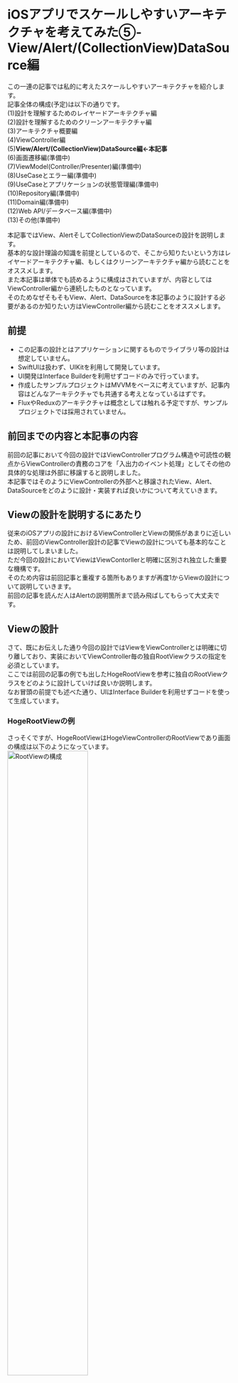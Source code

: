 # iOSアプリでスケールしやすいアーキテクチャを考えてみた⑤-View/Alert/(CollectionView)DataSource編

この一連の記事では私的に考えたスケールしやすいアーキテクチャを紹介します。  
記事全体の構成(予定)は以下の通りです。  
(1)設計を理解するためのレイヤードアーキテクチャ編  
(2)設計を理解するためのクリーンアーキテクチャ編  
(3)アーキテクチャ概要編  
(4)ViewController編  
(5)**View/Alert/(CollectionView)DataSource編←本記事**  
(6)画面遷移編(準備中)  
(7)ViewModel(Controller/Presenter)編(準備中)  
(8)UseCaseとエラー編(準備中)  
(9)UseCaseとアプリケーションの状態管理編(準備中)  
(10)Repository編(準備中)  
(11)Domain編(準備中)  
(12)Web API/データベース編(準備中)  
(13)その他(準備中)  

本記事ではView、AlertそしてCollectionViewのDataSourceの設計を説明します。  
基本的な設計理論の知識を前提としているので、そこから知りたいという方はレイヤードアーキテクチャ編、もしくはクリーンアーキテクチャ編から読むことをオススメします。  
また本記事は単体でも読めるように構成はされていますが、内容としてはViewController編から連続したものとなっています。  
そのためなぜそもそもView、Alert、DataSourceを本記事のように設計する必要があるのか知りたい方はViewController編から読むことをオススメします。


## 前提
- この記事の設計とはアプリケーションに関するものでライブラリ等の設計は想定していません。  
- SwiftUIは扱わず、UIKitを利用して開発しています。  
- UI開発はInterface Builderを利用せずコードのみで行っています。    
- 作成したサンプルプロジェクトはMVVMをベースに考えていますが、記事内容はどんなアーキテクチャでも共通する考えとなっているはずです。  
- FluxやReduxのアーキテクチャは概念としては触れる予定ですが、サンプルプロジェクトでは採用されていません。  

## 前回までの内容と本記事の内容
前回の記事において今回の設計ではViewControllerプログラム構造や可読性の観点からViewControllerの責務のコアを「入出力のイベント処理」としてその他の具体的な処理は外部に移譲すると説明しました。  
本記事ではそのようにViewControllerの外部へと移譲されたView、Alert、DataSourceをどのように設計・実装すれば良いかについて考えていきます。  

## Viewの設計を説明するにあたり
従来のiOSアプリの設計におけるViewControllerとViewの関係があまりに近しいため、前回のViewController設計の記事でViewの設計についても基本的なことは説明してしまいました。    
ただ今回の設計においてViewはViewContorllerと明確に区別され独立した重要な機構です。  
そのため内容は前回記事と重複する箇所もありますが再度1からViewの設計について説明していきます。      
前回の記事を読んだ人はAlertの説明箇所まで読み飛ばしてもらって大丈夫です。    

## Viewの設計
さて、既にお伝えした通り今回の設計ではViewをViewControllerとは明確に切り離しており、実装においてViewController毎の独自RootViewクラスの指定を必須としています。  
ここでは前回の記事の例でも出したHogeRootViewを参考に独自のRootViewクラスをどのように設計していけば良いか説明します。  
なお冒頭の前提でも述べた通り、UIはInterface Builderを利用せずコードを使って生成しています。   


### HogeRootViewの例
さっそくですが、HogeRootViewはHogeViewControllerのRootViewであり画面の構成は以下のようになっています。    
<img src="https://github.com/kokotata421/architetcture_theory/blob/main/Chapter5(View%7CAlert)/Images/RootViewの構成.png" alt="RootViewの構成" width=60% > 

実装も以下に記載します。  
```
protocol AppView: UIView {
    func setup()
}

final class HogeRootView: UIView, AppView {
    private(set) lazy var hogeLabel: UILabel = {
        let label: UILabel = .init(frame:.zero)
        label.translatesAutoresizingMaskIntoConstraints = false
        self.addSubview(label)
        NSLayoutConstraint.activate([
            label.centerYAnchor
                .constraint(equalTo: self.safeAreaLayoutGuide.centerYAnchor),
            label.centerXAnchor
                .constraint(equalTo: self.safeAreaLayoutGuide.centerXAnchor),
            label.heightAnchor.constraint(equalToConstant: 300),
            label.widthAnchor.constraint(equalTo: self.safeAreaLayoutGuide.widthAnchor, multiplier: 0.6)
        ])
        label.text = """
                    Hoge
                    Hoge Hoge
                    Hoge Hoge Hoge
                    Hoge Hoge Hoge Hoge ...
                    Hoge Infinity!
                    """
        
        label.numberOfLines = 0
        return label
    }()
    
    private(set) lazy var hogeViewColorChangeButton: UIButton = {
        let button: UIButton = .init(frame:.zero)
        button.translatesAutoresizingMaskIntoConstraints = false
        self.addSubview(button)
        NSLayoutConstraint.activate([
            button.topAnchor
                .constraint(equalTo: self.hogeLabel.bottomAnchor, constant: 15),
            button.centerXAnchor
                .constraint(equalTo: self.safeAreaLayoutGuide.centerXAnchor),
            button.heightAnchor.constraint(equalToConstant: 50),
            button.widthAnchor.constraint(equalToConstant: 200)
        ])
        
        return button
    }()
    
    override init(frame:CGRect) {
        super.init(frame: frame)
    }
    
    required init?(coder: NSCoder) {
        fatalError("init(coder:) has not been implemented")
    }
    
    
    func setup() {
        _ = self.hogeLabel
        _ = self.hogeViewColorChangeButton
    }
    
    func setColorMode(lightMode: Bool) {
        if lightMode {
            self.backgroundColor = .white
            self.hogeLabel.textColor = .black
            self.hogeViewColorChangeButton.backgroundColor = .lightGray
            self.hogeViewColorChangeButton.setTitle("Hoge Dark Mode!!!",
                                                    for: .normal)
            self.hogeViewColorChangeButton.setTitleColor(.black, for: .normal)
        } else {
            self.backgroundColor = .black
            self.hogeLabel.textColor = .white
            self.hogeViewColorChangeButton.backgroundColor = .darkGray
            self.hogeViewColorChangeButton.setTitle("Hoge Light Mode!!!",
                                                    for: .normal)
            self.hogeViewColorChangeButton.setTitleColor(.white, for: .normal)
        }
    }
}

```

最初に今回のケースの概要について簡単に説明をしておきます。  
#### ViewControllerのジェネリクスに自身のRootViewクラスを指定する
まず今回のViewの独立にあたり以下のようなViewControllerを基底クラスとして利用しています。(以下のコードではRootViewに関係のある箇所のみ抽出しています。)  
```
class ViewController<View: AppView>: UIViewController {
    var rootView: View {
        return self.view as! View
    }
    ...
        
    final override func loadView() {
        self.view = View()
        self.rootView.setup()
    }
    
}
```
指定したRootViewクラスのインスタンスにはrootViewプロパティからアクセス可能です。  

今回のHogeRootViewに対応するHogeViewControllerは
```
class HogeViewController: ViewController<HogeRootView> {
   ...
}
```
というように定義しています。  
またこれは後ほど詳しく説明しますが、RootViewクラスのインスタンスはloadView()メソッド内で生成して、自身のviewプロパティに代入しています。  
#### RootViewクラスはAppViewプロトコルに準拠する
次にHogeRootViewのコード冒頭に書かれているAppViewプロトコルについてです。  
このAppViewは各ViewControllerのRootViewであることを明示するためのプロトコルであり、RootViewとなるViewはこのプロトコルに準拠している必要があります。  
そして各RootViewでセットアップ処理を行いたい場合はこのAppViewプロトコルのsetup()メソッドにその処理を実装します。  
今回の例ではsetup()メソッド内でhogeLabelとhogeViewColorChangeButtonにアクセスして、両UIコンポーネントの遅延生成処理を発動させています。  
ちなみに先の基底ViewControllerクラスを見たらわかる通り、このsetup()メソッドはViewControllerのloadView()メソッド内で呼ばれます。  

#### HogeRootViewのsetColorMode(lightMode: Bool)メソッド 
この画面ではhogeViewColorChangeButtonにタップすることで画面全体の色を変えられる仕様になっており、setColorMode(lightMode: Bool)はその色の変更を実行するメソッドとなります。  
今回のようにViewをViewControllerから切り離した設計では、Viewに関する処理のメソッドは全てViewクラスに定義・実装していくことになります。  

### View設計の基本
HogeRootViewの例をみて大体わかったと思いますが、ViewControllerから切り離されたRootViewではViewの宣言、生成処理(Interface Builderを利用していない場合)、View全体の初期化処理、Viewの操作処理、とViewに関わるあらゆる定義と実装がなされることになります。  
そしてこれらをRootViewに定義・実装する際には、特に特別な工夫は必要ありません。    
RootViewからの入力イベントは全てViewController側で管理するので、RootView自体は各Viewコンポーネントの出力に特化しており責務もデータフローも単純です。  
そのため構造としての複雑性は非常に低く、責務をただ順々に書き連ねても開発で問題が起こることはないと思います。  
あえて何かいうならば、一般的な感覚でいうと責務を書き連ねる順番は「宣言(生成処理)->View全体の初期化->Viewの操作メソッド」が妥当であるということぐらいでしょうか。  

### View設計における注意点
上記の通りViewの設計については基本的な責務さえ理解しているだけで十分です。  
ただそれでも2点ほど留意しておきたい点があるのでここではそれらについて説明します。

#### RootViewでは初期化時にデータを渡さない
既に示した基底ViewControllerを見てもわかる通り、ViewController内でRootViewは一切のパラメータなしで初期化されています。  
基底ViewControllerクラスがこのように設計されていることにより全てのRootViewで初期化時のデータの受け渡しができなくなるわけですが、それが原因で何か問題が起きたりしないでしょうか。　　
  
結論を先に言うと、私は大丈夫だと思っています。  
先ほども述べた通りRootView責務は各Viewコンポーネントの出力に特化していて、通常その出力はViewController側のイベントをトリガーに発生します。  
そのためViewに外部からのデータが必要な場合にはViewControllerの出力イベントに合わせて、ViewControllerから渡せば十分要件を満たすことが可能です。  
Viewの初期状態に必要なデータもViewの初期化時ではなくViewControllerのviewDidLoad()メソッドを介したタイミングで行えば問題ないと思います。  

もし各RootViewの初期化時のデータ受け渡しを許すのならば、その初期化のパターンに様々なケースが想定されるため汎用性のあるViewControllerとViewを切り離した設計を考えるのは非常に難しくなります。  
なので今回のRootViewの設計では初期化時のデータ受け渡しを不可で固定することで、単一の基底ViewControllerクラスのみによってあらゆるViewControllerとViewの切り離しを可能にしています。  

#### init(frame:CGRect)の実装が必須
基底ViewControllerではプログラム上RootViewを
```
self.view = View() 
```
とパラメーター無しで生成していますが、実際にはこのRootViewの生成処理内部では`init(frame:CGRect)`を利用しているようです。  
そのため各RootViewクラスでは`init(frame:CGRect)`を実装する必要があります。  

## Alertの設計
ここからはAlertの設計について説明していきます。  
最初にデフォルトAlertの開発を踏まえながら、今回のAlert設計に当たって解決すべき問題点を確認します。  

### デフォルトAlertの問題点
私はアプリ設計の観点からデフォルトAlertには以下3点の問題点があると考えています。  
1. 表示するために必要な設定データが多くプログラムが命令的
2. アプリの機能との連携が見えづらい
3. データフローが複雑になる

なんのことを言っているか大体検討がついている点もあるかと思いますが、以下ではそれぞれについて簡単に説明します。  
#### 1.表示するために必要な設定が多くプログラムが命令的
これは一般的に認識されている問題なので、想像するのは難しくないと思います。    
デフォルトAlertの実装では、**Alert自身のタイトル、メッセージ、スタイルの設定**,**各アクションボタンのタイトル、スタイル、そしてタップ時の処理の設定**と、その表示のために様々なデータの設定とメソッドの呼び出しを行う必要があります。  
なのでAlertを一つ表示するだけでもそれなりの量、かつその記述スタイルは命令的であるため、ViewControllerの肥大化および可読性の低下の一因となってしまっています。  

以下では簡単なデフォルトAlertの実装例を示しておきます。  
```
 // dataはPresenterから渡された引数とする

   let alert: UIAlertController = UIAlertController(title: "データの保存確認",
                                                    message: "データを保存してもいいですか？",
                                                    preferredStyle:  UIAlertControllerStyle.Alert)
    let defaultAction: UIAlertAction = UIAlertAction(title: "OK",
                                                     style: UIAlertActionStyle.Default, 
                                                     handler: { (action: UIAlertAction!) -> Void in
                                                        presenter.save(data)
                                                     })
    let cancelAction: UIAlertAction = UIAlertAction(title: "キャンセル",
                                                    style: UIAlertActionStyle.Cancel,
                                                    handler:nil)
    
    alert.addAction(cancelAction)
    alert.addAction(defaultAction)

    viewController.present(alert, animated: true, completion: nil)
```

#### 2.アプリ機能との連携が見えづらい
1で見たようにデフォルトAlertではその表示のため色々とデータを設定していきますが、それら設定データの情報はとても細かく、開発者はそのAlertが何をしているのか理解するためにコードを丁寧に読んでいく必要があります。  

Alertの読解がこのように面倒な原因として、プログラム上にそのAlertのコンテクストが明示されていないことがあります。   
個々のAlertは必ずアプリ内の特定のモジュールと対応しています。  
例えば「写真アイテム取得失敗の対応を促す」ためのAlert、「決済前の意思確認」のためのAlert、「ログインする必要があることを知らせる」ためのAlert等です。  
プログラムを読む上でこうしたコンテクストを最初に確認できるようになっているならば、その可読性は高くなります。  

もちろんAlertがUIKitフレームワークの一部であることを考えると、デフォルトAlertがアプリの機能面と切り離されていることはしょうがないことです。    
しかしアプリケーションの設計という観点考えると、Alertとアプリ機能とのつながりが可視化されるようにAlertを再構築する必要があると思います。   

#### 3.データフローが複雑になる
「設計を理解するためのクリーンアーキテクチャ」編でデータフローのわかりやすさはそのままプログラムのわかりやすさに直結すると説明しました。    
そのため「ViewController」編でもViewControllerの「入力データフロー」と「出力データフロー」が区別されるように設計していました。      
しかし、デフォルトAlertではその表示(出力)箇所でタップ時の処理(入力)も定義するので、出力と入力のデータフローを切り離すことができません。         
これは言ってみれば、異なるベクトルを持つデータフローが入れ子構造になっている状態です。    
通常であればViewからの入力は`func addTarget(_ target: Any?, action: Selector, for controlEvents: UIControl.Event)`等を利用してViewの出力とは切り離された形で行われますが、Alertの場合は出力とともに入力も定義するので実質的に入力処理が出力処理に内包されている構造となっています。  
デフォルトAlertが持つこのようなデータフローの複雑性は、プログラムの流れを追うことを難しくしています。   

ちなみにここで指摘されている「表示(出力)箇所でタップ時の処理(入力)を定義する」性質はSwiftUIのAlertも同様に持っていますが、そちらでは特に問題は起きません。　
この違いにはSwift UIのViewとUIKitのViewControllerのアプリ上での立ち位置が関係しているのですが、それについては後ほど補論にて説明します。  

### デフォルトAlertの問題を解決していく
さて、それでは上記の問題に対して解決策を提案していこうと思いますが、ただその前に今回のAlert設計ではViewControllerの外部に委譲されているという大前提があるため、まずその外部化をどうやって実現方法から説明していきます。  

#### ViewControllerの代理でAlertの表示を行うAlertClient
本記事ではViewControllerの代理としてAlertの表示を行うコンポーネントをAlertClientとします。  
AlertClientの基本的な構造はRouterと同じで、AlertClientにViewControllerを渡してそちら側でAlert表示の実装を行います。  
これはAlertの表示が技術的にはViewControllerの`present(_:animated:completion:)`メソッド、すなわち遷移処理によって実行されていることを考えればわかると思います。    

しかし、技術的には同類でもやはりサービスの観点からいうと「遷移」と「アラートの表示」は異なっているべきです。    
そのためAlertの表示を行うコンポーネントをAlertClientとしてRouterと区別しているわけですが、本記事が提案する設計ではAlertClientはAlertClientTypeプロトコルに準拠する形式でAlert表示処理を実装します。      
以下はAlertClientTypeプロトコルのAlertの表示に関する定義です。(AlertClientTypeプロトコルの定義全体は後ほど示します。)　　

```
protocol AlertClientType: AnyObject {
    associatedtype Action: AlertActionType
    init(viewController: UIViewController)
    
    func show(strategy: AlertStrategy<Action>,
              animated: Bool,
              completion: (() -> Void)?)
   ...
```
AlertClientはこの`show(strategy: AlertStrategy<Action>, animated: Bool, completion: (() -> Void)?)`メソッドの呼び出しによってAlertを表示しますが、このメソッドはViewControllerでAlertを表示する際のpresentメソッドと非常によく似ているためiOS開発者は特に違和感なく利用することができると思います。  
```
func present(_ viewControllerToPresent: UIViewController, 
             animated flag: Bool, 
             completion: (() -> Void)? = nil)
```
ただAlertClientTypeとそのshowメソッドで宣言、定義されている**AlertStrategy**、**Action: AlertActionType**は本設計で独自に定義している型です。  
これらの型については先に示したAlertの問題群の解決と不可分であるため、後ほどそれらとともに説明していきます。  
とりあえずここでは**AlertStrategy**、**Action: AlertActionType**という独自型を利用しながら、AlertClientTypeのshowメソッドでAlertを表示していることだけ理解してもらえれば十分です。  

#### 「1.表示するために必要な設定が多くプログラムが命令的」問題の解決
まずAlertの表示プログラムが煩雑になってしまう問題は、先で紹介したAlertStrategy型によって解決します。  
以下その定義です。  
```
struct AlertStrategy<Action: AlertActionType> {
    var title: String
    var message: String
    var actions: [Action]
    var style: AlertStyle
}

enum AlertStyle {
    case actionSheet
    case alert
}

extension AlertStrategy: Error {}
```
AlertStategyは簡単に言えば、Alertに関する煩雑なデータ群を一括で操作するラッパーオブジェクトと言えます。
これはAlertの設計においてよく取られるアプローチであるため目新しくはないと思いますが、やはりそれだけに非常に便利な手法であり、このAlertStrategyを利用することで煩雑なデータ操作は全てAlertの内部で実装されるため、Alertを表示する側で意識することはなくなります。  

しかしAlertStategyが通常のAlertデータのラッパーオブジェクトと異なる点としては、ジェネリクスとして`Action: AlertActionType`を利用していることでしょうか。  
この`Action: AlertActionType`はAlertのモジュール化、および入出力データフローの切り離しを可能にしているのですが、それについては後ほどまた説明します。  

ちなみに`enum AlertStyle`はUIKitの`UIAlertController.Style`型と同義なのですが、わざわざ自作で定義し直しているのはAlertStrategy型はその性質上ViewModel等でも利用するためUIKitの型に依存した設計にしたくなかったからです。  
AlertのUI側では以下のように`UIAlertController.Style`を拡張して`enum AlertStyle`から`UIAlertController.Style`型を生成できるように定義しています。  
```
extension UIAlertController.Style {
    init(style: AlertStyle) {
        switch style {
        case .alert:
            self = .alert
        case .actionSheet:
            self = .actionSheet
        }
    }
}
```

また`extension AlertStrategy: Error {}`とAlertStrategy型をErrorプロトコルに準拠させているのも、その性質上Result型のFailure型として扱われる場合があるためです。  

#### 「2.アプリ機能との連携が見えづらい」問題の解決
既に簡単に触れましたが、今回の設計ではAlertActionTypeプロトコルを使ってアプリ固有の機能に合わせたAlertのモジュール化を実現しています。  
AlertActionTypeとそれに関連する定義は以下の通りです。  
```
protocol AlertActionType: Equatable {
    var title: String { get }
    var style: AlertActionStyle { get }
}


enum AlertActionStyle {
    case `default`
    case cancel
    case destructive
}
```
AlertActionTypeの`var title: String`はAlertボタンのタイトルなる文字列、`var style: AlertActionStyle `はAlertボタンのスタイルを指し、これは`UIAlertAction.Style`と同じ役割を持っています。  

アプリ内でAlertを表示したい場合には、そのアラート表示に関わる機能や状況が明示されるようなAlertActionTypeの実体型を定義します。  
例えば今回のサンプルプロジェクトでは写真アイテムの取得失敗時にアラートを表示するのですが、その実装のためにAlertActionTypeに準拠したFetchPhotoErrorAction型を定義・実装しています。  
```
enum FetchPhotoErrorAction: String, AlertActionType {
    case retry = "Retry"
    case cancel = "Cancel"
    case setting = "Setting"
    case signIn = "Sign In"
    case none = "Confirm"
    
    var title: String {
        return self.rawValue
    }
    
    var style: AlertActionStyle {
        return self == .cancel ? .cancel : .default
    }
}
```

このようにAlertActionTypeを使うと、Alertの機能毎に開発をしていくことになるので、アプリの仕様との親和性はとても高くなります。  
また実際にAlertを利用するプログラムでは`AlertClient<FetchPhotoErrorAction>`や`AlertStrategy<FetchPhotoErrorAction>`等、AlertActionTypeの実態型を明示したAlertコンポーネントを宣言する必要があるため、開発者は利用されているAlertコンポーネントの型名を確認すればそのコンテクストを把握できます。  

ちなみに基本的にAlertActionTypeの実体型は上記のようにEnumで定義し、ユーザーがAlertに対して取りうる手段をcaseとして宣言していくのが良いと思います。    
また`UIAlertAction.Style`と同義であるにも関わらず、わざわざAlertActionStyle型を独自定義しているのは先程のAlertStyleと同じ理由です。  
AlertActionStyle型もUI側でUIAlertAction.Styleへ変換できるように拡張実装を行なっています。  
```
extension UIAlertAction.Style {
    init(style: AlertActionStyle) {
        switch style {
        case .default:
            self = .default
        case .cancel:
            self = .cancel
        case .destructive:
            self = .destructive
        }
    }
}
```

> 補足:  
> 例で示した`AlertClient<FetchPhotoErrorAction>`を見てもわかるとおり、AlertClientコンポーネントがモジュール化をジェネリクスで実現しているということは、ViewControllerで複数のAlertモジュールを利用したい場合にはその数だけAlertClientコンポーネントを宣言する必要があるということです。  
> これは一見すると冗長に思えますが、これで良いのでしょうか。      
>   
> 結論だけいうとこれで良いです。  
> プログラムには冗長さがあえて必要な場合がありますが、このケースがまさにそれです。  
> AlertClientのジェネリクスはそのAlertのコンテクストを伝える役割を担っており、もしAlertClientを集約化するためにジェネリクスを消去したならばそのコンテクストも失われてしまいます。  
> インスタンスの型が`AlertClient<FetchPhotoErrorAction>`であれば、それだけで「写真取得失敗時の」Alert表示コンポーネントであることが伝わりますが、`AlertClient`のみだとAlertを表示すること以外何もわからず開発者はその"概要"を把握するためにプログラムの”詳細”を読む必要があります。  
> アプリケーション開発では機械上で動くプロダクトを作っているわけですが、その開発においてプログラムを読むのは結局"人"です。  
> そのため人が読むことを考えてあえて冗長でも具体性を持ったプログラムを実装する判断はスケールしやすい設計を考える上でとても重要です。  
> 
> またこの後説明しますが、今回のケースではAlertClientコンポーネントのジェネリクスは入出力処理の切り分けでもとても重要な役割を担っています。  
  
  
#### 「3.データフローが複雑になる」問題の解決
それでは最後にAlertの入出力データフローを切り離す方法を説明しますが、今回の設計においてその役割を担っているのはAlertClientTypeです。  
AlertClientTypeは既に説明したようにAlertを表示する役割を担っていますが、それに加えて入出力データフローを切り離しも行なっています。  
以下では先に示したshowメソッドも含め、AlertClientTypeプロトコル全体とその関連オブジェクトの定義を示します。    
```
public struct RegistryKey: Hashable {
    private let _uuid: UUID
    
    init() {
        self._uuid = UUID()
    }
    
    public static func ==(lhs: RegistryKey, rhs: RegistryKey) -> Bool {
        return lhs._uuid == rhs._uuid
    }
}

protocol AlertClientType: AnyObject {
    associatedtype Action: AlertActionType
    init(viewController: UIViewController)
    
    func show(strategy: AlertStrategy<Action>,
              animated: Bool,
              completion: (() -> Void)?)
    
    func register(_ handler: @escaping (Action) -> Void) -> RegistryKey
    
    func register(on action: Action,_ handler: @escaping (Action) -> Void) -> RegistryKey
    
    func register(on actions: [Action],_ handler: @escaping (Action) -> Void) -> RegistryKey
    
    func unregister(key: RegistryKey) -> Void?
}

```
上記のコードを見て大体察しはついていると思いますが、AlertClientはregisterメソッドを呼び出してAlertボタンタップ(入力)時の処理を登録します。  
以前はAlertボタンタップ時の処理は、Alertを表示する際Alertボタンに直接定義していました。  
それを考えると今回の設計ではAlertを表示する出力処理(showメソッド)とAlertのボタンが押された際の入力処理の登録(registerメソッド)が全く異なるタイミングで呼び出し可能で、両者が切り離されたのがわかると思います。    
registerメソッドの呼び出し時にはタップ時の処理をクロージャとして渡しますが、そのクロージャ内では引数として受け取る`Action: AlertActionType`から何のAlertボタンが押されたか判別します。  
例えばAlertClientが先程例に出した`FetchPhotoErrorAction`をAction型として指定してる場合には以下のようにクロージャを渡すことでAlertボタンタップ時の処理を登録しています。  

```

　　　let alertClient: AlertClient<FetchPhotoErrorAction> = .init(viewController: viewContrller)
   
　　　let key:RegistryKey = alertClient
    　                       .register { action in
                 　　　            switch action {
                 　　　            case .retry: // retryボタンがタップされた時の処理
                 　　　            case .cancel: // cancelボタンがタップされた時の処理
                 　　　            case .setting: // settingボタンがタップされた時の処理
                 　　　            case .signIn: //signInボタンがタップされた時の処理
                 　　　            case .none: return //「確認」ボタン等、特にタップされても行う処理がない場合
                 　　         }
              　　　}
```
従来のAlert実装よりも自然言語的なコードとなって大分読みやすくなったのではないでしょうか。  
  
そしてここにもAlertClientTypeの`associatedtype Action: AlertActionType`によるモジュール化の効果が現れています。  
上記の例ではAlertClient<FetchPhotoErrorAction>型のジェネリクスによってregisterメソッドのクロージャが受け取るAction型が明確であるため、その登録処理内のswitch文による分岐は非常にシンプル直感的です。  
これはFetchPhotoErrorActionだからというわけではなく、一つのAlertモジュールが一般的にユーザーに与える選択肢の数(良いかればAlertActionTypeに準拠したEnumのcaseの数)を考えると、ジェネリクスを使ってAlertClientが対応するモジュールを一つに限定する限り、クロージャ内の分岐が煩雑になる可能性はとても低いと思います。  
もしここで`Action: AlertActionType`を型のジェネリクスとして利用していなければ、クロージャが受け取るAlertActionTypeの実体を想定することは非常に難しくなり、登録処理の内容は複雑になってしまうはずです。  
このようにAlertClientTypeの`associatedtype Action: AlertActionType`によるモジュール化はAlertに関するコードを読みやすくさせるだけではなく、そのコードの記述にも役にたっています。  

ちなみに
 - `func register(on action: Action,_ handler: @escaping (Action) -> Void) -> RegistryKey`  
 - `func register(on actions: [Action],_ handler: @escaping (Action) -> Void) -> RegistryKey`  
    
は特定のActionが発生した場合のみ呼び出したい処理を登録します。  
     
そしてRegistryKeyという独自型を利用していますが、これはAlertに登録した処理を管理するのに利用するキーの役割であり、もし登録した処理が呼びされるのをやめたい場合は、該当の処理登録時に返り値として受け取ったRegistryKeyを`func unregister(key: RegistryKey) -> Void?`に渡すことで登録を解除します。  

### AlertClientTypeの実体型
デフォルトAlertの問題を独自に定義したAlertClientType、そしてAlertStrategy、AlertActionTypeを使いながら解決していきました。  
しかし論理的には解決策を提示したものの、肝心のAlertを表示するAlertClientTypeの実装については触れていないのでここではそれについて説明したいと思います。  
AlertClientTypeの実体型はそのテスト等、その実行環境によっていくつか定義する必要があるかもしれません。  
ただ本番環境に限って言えばモジュールの多様性はジェネリクスによって実現しているためAlertClientの実体型は一つ定義すれば十分なはずであり、またAlertClientTypeの要件を考えてもその実装内容も大きく変わることはないと思います。    
以下では私が実装したAlertClientクラスを示します。  

```
final class AlertClient<Action: AlertActionType>: AlertClientType {
    private weak var vc: UIViewController!
    private var handlers: [RegistryKey: (Action) -> Void] = [:]
    
    required init(viewController: UIViewController) {
        self.vc = viewController
    }
    
    
    func show(strategy: AlertStrategy<Action>,
              animated: Bool,
              completion: (() -> Void)?) {

        let alert: UIAlertController = UIAlertController(title: strategy.title,
                                                         message: strategy.message,
                                                         preferredStyle: UIAlertController.Style(style: strategy.style))

        for action in strategy.actions {
            alert.addAction(UIAlertAction(title: action.title,
                                          style: UIAlertAction.Style(style: action.style),
                                          handler: {(alertAction: UIAlertAction) -> Void in
        
                                            self.handlers.values.forEach{
                                                $0(action)
                                            }
                                          }))
        }
        self.vc.present(alert,
                          animated: animated,
                          completion: completion)
        
    }
    
    func register(handler: @escaping (Action) -> Void) -> RegistryKey {
        let key: RegistryKey = .init()
        self.handlers[key] = handler
    }
    
    func register(on action: Action, handler: @escaping (Action) -> Void) -> RegistryKey {
        let key: RegistryKey = .init()
        self.handlers[key] = { _action in
            if action == _action {
                handler(action)
            }
        }
        return key
    }
    
    func register(on actions: [Action], handler: @escaping (Action) -> Void) -> RegistryKey {
        let key: RegistryKey = .init()
        self.handlers[key] = { action in
            if actions.contains(action) {
                handler(action)
            }
        }
        return key
    }
    
    
    func unregister(key: RegistryKey) -> Void? {
        if let _ = self.handlers.removeValue(forKey: key) {
            return ()
        } else {
            return nil
        }
    }
}


```
#### AlertClientのインスタンス変数
最初にインスタンス変数の説明からすると、宣言されているのは`private weak var vc: UIViewController!`と`private var handlers: [RegistryKey: (Action) -> Void] = [:]`の2つだけです。  
ViewControllerがAlertClientを保持するおり循環参照を避けるため、AlertClient側ではViewControllerを弱参照(weak)しています。  
handlers変数はRegistryKeyをキーとして登録されたタップ時の処理を保持するディクショナリー型です。  
    
#### AlertClientのメソッド  
次にメソッドの説明をしようと思いますが、showメソッドの前にregister/unregisterメソッドから見ていきます。  
まず各registerメソッドは引数の違いによって登録処理にフィルター機能を追加するといった違いはありますが、基本的には
1. RegistryKeyインスタンスを生成
2. 生成したRegistryKeyインスタンスをキーとして、引数で渡されたクロージャをhandlers変数に格納
3. ViewController側で登録処理を解除できるようにRegistryKeyインスタンスを返り値として渡す  
    
だけです。  
処理登録といっても辞書に格納するだけなので、とてもシンプルな実装だと思います。  
そしてunregisterメソッドはRegistryKeyを受け取り、該当の登録処理がhandlers変数に含まれていたら削除します。  

さて、それでは最後にAlertClientの肝であるshowメソッドについてですが、これも基本的にはAletStrategyとそれが保持しているAlertActionのデータからUIAlertControllerとUIAlertActionを生成、セットアップしていっているだけでとりわけ説明しなければいけないことはありません。  
しかし、設計上重要な点はUIAlertAction、つまりAlertボタンタップ時の処理としてhandlers変数が持っている登録処理群を呼び出していることです。  
そしてこの登録処理呼び出しの際、引数には自身のAlertボタンに照応したAlertActionを渡しています。  
このようにAlertボタンタップ時の処理として登録処理を呼び出すようにすることで、データ入出力の切り離し、またタップ時の処理の集約化(各UIAlertAction一つ一つにタップ時の処理定義していくのではなく、Alertモジュール毎に一括したタップ時の処理の定義)が可能になりました。  

### Alert設計のまとめ
デフォルトAlertの問題点を挙げ、それに対応する形の新しいAlert設計を考えていきました。  
後で簡単な例を使って、実際にこの新しいAlertを使ったアプリの実装がどのようなものになるのか見ていきたいと思いますが、一度ここで本記事のAlert設計の内容をまとめます。  
    
今回の設計においてデフォルトAlertに加えた変更は以下4点です。
1. AlertClientTypeとそのshowメソッドによって、ViewControllerが行っていたAlertの表示を代わりに行う
2. AlertStrategyによるAlert関連のデータの一括化によって、Alertの煩雑なデータ設定を内部実装に閉じ込める
3. AlertActionによってモジュール毎のAlert開発を可能にさせ、また各Alertモジュールがユーザーに提示する選択肢を記号化(Enumのcase)する
4. AlertClientTypeのregisterメソッドと前述のAlertActionによって、Alertボタンタップ時の処理の登録(入力)とAlertの表示(出力)を切り離す  
これら4つの変更によってViewControllerにおけるAlertのコードは*簡潔かつ宣言的*に記述できるようになります。  

以下イメージとして先に示した`enum FetchPhotoErrorAction: String, AlertActionType`を使ったViewControllerの実装例を示します。(もう少し本格的な例は本記事の最後に紹介します)    
    

```
struct Photo {
    //写真に関するデータ...
}
protocol ExamplePresenterInputs: AnyObject {
    
    init(outputs: ExamplePresenterOutputs)
    func fetchPhotos()
    func goToSetting()
    func signIn()
}

protocol ExamplePresenterOutputs: AnyObject {
    func showPhotos(photos: [Photo])
    func fetchPhotosfailed(strategy: AlertStrategy<FetchPhotoErrorAction>)
}

class ExampleViewController<Presenter: ExamplePresenterInputs,
                            FetchPhotoErrorAlertClient: AlertClientType>: UIViewController,
                                                                          ExamplePresenterOutputs
                            where FetchPhotoErrorAlertClient.Action == FetchPhotoErrorAction {
    
    
    private var presenter: Presenter!
    private var alertClient: FetchPhotoErrorAlertClient!
    
    init() {
        self.presenter = Presenter.init(outputs: self)
        self.alertClient = FetchPhotoErrorAlertClient.init(viewController: self)
    }
    
    required init?(coder: NSCoder) {
        fatalError("init(coder:) has not been implemented")
    }
    
    //入力処理の登録
    override func viewDidLoad() {
        //その他の入力処理
        //...
        
        
        // Alertボタンタップ時の入力処理
        _ = alertClient
            .register { action in
                switch action {
                case .retry: self.presenter.fetchPhotos()
                case .setting: self.presenter.goToSetting()
                case .signIn: self.presenter.signIn()
                case .cancel, .none: return
                }
            }
    }
    
    func showPhotos(photos: [Photo]) {
        //写真の表示
    }
    
    //写真取得失敗時にAlertを表示
    func fetchPhotosfailed(strategy: AlertStrategy<FetchPhotoErrorAction>) {
        self.alertClient
            .show(strategy: strategy,
                  animated: true,
                  completion: nil)
    }
}

```

どうでしょう、デフォルトAlertと比べてその構造が洗練され、直感的に理解しやすくなったのではないでしょうか。  
最初に載せたデフォルトAlertの実装を下に再掲しますが、一見してデフォルトAlertが表示する際に行っていた細々とした処理を変更後の設計ではViewController上で意識することがなくなったのがわかります。  
```
 // dataはPresenterから渡された引数とする

   let alert: UIAlertController = UIAlertController(title: "データの保存確認",
                                                    message: "データを保存してもいいですか？",
                                                    preferredStyle:  UIAlertControllerStyle.Alert)
    let defaultAction: UIAlertAction = UIAlertAction(title: "OK",
                                                     style: UIAlertActionStyle.Default, 
                                                     handler: { (action: UIAlertAction!) -> Void in
                                                        presenter.save(data)
                                                     })
    let cancelAction: UIAlertAction = UIAlertAction(title: "キャンセル",
                                                    style: UIAlertActionStyle.Cancel,
                                                    handler:nil)
    
    alert.addAction(cancelAction)
    alert.addAction(defaultAction)

    viewController.present(alert, animated: true, completion: nil)
```
もちろん変更後の設計ではAlertStrategyの生成処理をPresenterで行っており、上記の両者のコードを単純に比較できない面はあります。  
しかしここで重要なのはAlertがそれを利用するコンポーネントに適した設計になったということです。  
PresenterはView関係のデータを操作するコンポーネントなので、そこでAlertStrategyを生成することはなんの問題もありません。  
そしてViewControllerの責務は「画面入出力イベントを管理する」(ViewController編参照)であり、また開発者からすると「その画面がアプリ上どのような役割を持っているか」把握するためにあります。  
これは言い換えれば、ViewControllerからするとAlertのタイトルやメッセージの文言やその詳細の設定は究極的にはどうでもよく、重要なのは「何が原因でアラートを表示するのか(利用状況)」、「そのAlertの対応としてViewControllerはどのように振る舞うのか」にあるということです。  
    
そのようにアプリケーション内のコンポーネントの責務を考えた場合、今回の変更後のAlertはそれを扱う各コンポーネントにおける要件に適宜応えており、実装しやすい設計となっていると思います。    

## CollectionViewのDataSource
最後に本記事で取り上げたコンポーネント設計を簡単なアプリで実践しようと思いますが、その前にCollectionViewのDataSourceについて話します。  
ちなみにここでのDataSourceはUICollectionViewDataSourceに準拠した実体型ではなく、それを内包したラッパーオブジェクトを指しています。  
    
今回の設計ではAlertと同様にCollectionViewのDataSourceもViewControllerから外部化しています。   
ただその外部化の構造はAlertに比べると単純で、基本的にはそのCollectionViewが表示するアイテムを渡したら内容が更新されるようなDataSourceのラッパーオブジェクトを作成するだけです。  
    
### ViewControllerからみたDataSource
それを示すためにここではDataSourceの一部とそれを利用しているViewControllerの例を紹介します。  
ちなみにDataSourceとしてはUICollectionViewDiffableDataSourceを利用します。  
```
// DataSourceのラッパーオブジェクト
class HomeCollectionDataSourceWrapper {
    enum Section {
        case homePhotos
    }
    ...
    typealias DataSource = UICollectionViewDiffableDataSource<Section, Photo>
    
    ...
    
    private let _datasource: DataSource
   
    ...
    
    func update(newItems: [Photo]) {
        let snapshot: NSDiffableDataSourceSnapshot<Section, Photo> = .init()
        snapshot.appendSections([.homePhotos])
        snapshot.appendItems(newItems,
                             toSection: .homePhotos)
        self._datasource.apply(snapshot)
    }
}
    
class HomeViewController: UIViewController {
    private var datasource: HomeCollectionDataSourceWrapper
    ...
    
    func updateItems(_ photos: [Photo]) {
       self.datasource.update(newItems: photos)
    }
}

```
わざわざ実例出すまでもなかったかもしれませんが上記のコードのように、DataSourceの役割はCollectionViewの内容の表示、もしくは更新を行うためであり、基本的にはそのための処理をラップしてViewControllerから宣言的に利用できるようにするだけです。  
もちろん状況によっては、現在の表示内容、状態の取得等を行いたい場合もあると思いますが、それらがDataSourceの構造を変えるようなことはなく、機能が必要な際にはそこに適宜追加していけば問題ありません。  
    
ちなみにDataSourceの外部化をラッパーオブジェクトによって実現している理由は、直にUIKitのUICollectionViewDataSourceプロトコルを準拠・もしくはUICollectionViewDiffableDataSourceを継承したオブジェクトを利用するとそのケースに必要のないAPIまで晒してしまうことになるからです。  
ViewControllerからDataSourceを利用する場合、その要件はケースによって振り幅が大きいと思うのでラッパーオブジェクトとして定義して各ケースに必要なAPIのみを公開する設計が良いと思います。  

### 表示するための前準備も必要
ただ、CollectionViewの内容を表示するだけというのはあくまで外から見た構造で、実際にはその表示をするための準備処理を内部で行う必要があります。  
基本的にそうした準備処理はDataSourceのinit内で実装されることになると思います。  
以下では先程例に挙げたHomeCollectionDataSourceWrapperの準備処理を含めたコードを示します。  
なおこのHomeCollectionDataSourceWrapperは私のサンプルプロジェクトで使っているDataSourceであるため、ViewModelおよびRxSwift、RxCocoaを利用しています。  
できれば本記事の流れに沿ってViewModelをPresenterに書き換えたかったのですが、技術的な理由で手間がかかりすぎると思い諦めました。  
その理由も後ほど説明します。  
```
class HomeCollectionDataSourceWrapper<CellViewModel: HomeCollectionCellViewModelPort> {
    enum Section {
        case homePhotos
    }
    
    typealias CellRegistration = UICollectionView.CellRegistration<PhotoViewCell, CellViewModel>
    typealias DataSource = UICollectionViewDiffableDataSource<Section, Photo>
    typealias ViewModelProvider = (_ photoData: Photo,
                                   _ indexPath: IndexPath) -> CellViewModel
    private let _datasource: DataSource
   
    init(collectionView: UICollectionView,
         viewModelProvider: ViewModelProvider) {
        
        let selectedItem = collectionView
                                .rx
                                .itemSelected
                                .share(replay: 1, scope: .forever)
  
        self._datasource = DataSource(collectionView: collectionView) {
            (collectionView: UICollectionView,
             indexPath: IndexPath,
             photo: Photo) -> UICollectionViewCell? in
            let registration: CellRegistration = .init(handler: { cell, indexPath, viewModel in
                
                viewModel.disposeBag.extension.addDisposables(disposables:
                        selectedItem
                                .bind(to: viewModel.inputs.selectedIndexPath)
                )
                
                viewModel.disposeBag.extension.addDisposables(disposables:
                    viewModel
                        .outputs
                        .photoImageData
                        .do(onNext: { [weak cell] _ in
                            cell?.isUserInteractionEnabled = true
                        })
                        .bind(to: cell.rx.imageData)
                )
            })
            return collectionView
                .dequeueConfiguredReusableCell(using: registration,
                                               for: indexPath,
                                                item: viewModelProvider(photo,
                                                                    indexPath)
                                                )
            
      
        }
        
    }
    
    func update(newItems: [Photo]) {
        let snapshot: NSDiffableDataSourceSnapshot<Section, Photo> = .init()
        snapshot.appendSections([.homePhotos])
        snapshot.appendItems(newItems,
                             toSection: .homePhotos)
        self._datasource.apply(snapshot)
    }
}

```

init内でCellの生成処理、またCellに関する入出力イベントの設定を行っています。  
上記の例は比較的単純なケースであって、他にもヘッダーやフッターを表示したり、UICollectionViewDataSourceプロトコルに関して実装したい処理があった場合はinitのパラメーターを追加して適宜処理、設定を行って行きます。    

### ラッパーオブジェクトはCell毎に定義した方が良さそう
DataSourceの設計としては先ほどの例のようにCellの種類毎にラッパーオブジェクトを定義していくか、もしくは汎用性のあるラッパーオブジェクトを作りそれを使い回す方向がありますが、私は前者の方が良いと思います。  
何度も述べている通りDataSourceオブジェクトの構造は単純ですが、その詳細の仕様については対応するCell毎に結構異なりますし、そもそもDataSourceで普遍的に共有化できるコードはあまり多くありません。  
そのためDataSourceを実装する側と利用する側の両方のコストを考えても、個別に定義していった方が楽になると思います。      

### Cellの入出力イベントをDataSoure内で管理すること
本設計ではDataSource内でCellの入出力イベントを管理しています。    
しかしAlertの際には「ViewControllerは『画面の入出力を管理』して、『画面の機能を把握』するためのコンポーネントであるため、その『データフローの設計は重要』である」と説明していましたが、Cellの入出力イベントの管理はViewControllerから把握できないDataSource内部で行って良いんでしょうか。  

結論を言うとCellの入出力イベントはDataSource内部で処理して問題ないと思います。  
CollectionViewのCellはUIの中でもとても特殊な立ち位置にあるコンポーネントです。  
UIKitでもCellが選択されるそのイベントはCell自身ではなく、CollectionView側で検知するような設計になっています。  
そのためアプリ側でもCellは画面機能とは切り離し、そのイベント処理をDataSource内部で行っても問題ないような設計にした方が良いと思います。    
具体的にはCellのイベントはCell自身の視覚的な操作に関するものに限定するべきです。    

### UICellConfigurationStateを積極的に利用する
またCellに関する視覚的な操作は大体がCollectionViewのイベント発生時に行うと思いますが、このような場合には極力UICellConfigurationStateを利用して自身で状態の変化を検知して処理するようにしましょう。  
UICellConfigurationStateはiOS14で加わったAPIであり、Cellはこれによって自身の状態が変わった際の処理を実装できるようになりました。  
このUICellConfigurationStateを使えばCellにおけるViewModelやPresenterを介したイベント処理はほとんど必要なくなるかと思います。  

### 外部を介したイベント処理が必要な場合
それでもアプリのiOSバージョンやプロダクトの仕様によっては、CellでもViewModel/Presenterを介したイベント処理が必要になることもあるかと思います。  
先に示したHomeCollectionDataSourceWrapperでも通信処理でURLから画像を取得、また取得失敗した場合にはCellをタップすることで再取得を試みる仕様であったため、ViewModelを介したイベント処理が必要でした。  

ただこうしたCellのイベント処理に関しては注意しなければならない点があり、私も未だに具体的に良いと思える設計を見つけれていません。  

